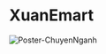 # XuanEmart
![Poster-ChuyenNganh](https://github.com/user-attachments/assets/d69d4086-60f4-4af5-b1dc-b1a799670ff5)
